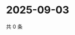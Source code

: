 # 2025-09-03

共 0 条

<!-- BEGIN ZHIHUQUESTIONS -->
<!-- 最后更新时间 Wed Sep 03 2025 22:11:38 GMT+0800 (China Standard Time) -->

<!-- END ZHIHUQUESTIONS -->

